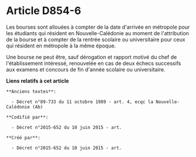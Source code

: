 # Article D854-6

Les bourses sont allouées à compter de la date d'arrivée en métropole pour les étudiants qui résident en Nouvelle-Calédonie
au moment de l'attribution de la bourse et à compter de la rentrée scolaire ou universitaire pour ceux qui résident en
métropole à la même époque.

Une bourse ne peut être, sauf dérogation et rapport motivé du chef de l'établissement intéressé, renouvelée en cas de deux
échecs successifs aux examens et concours de fin d'année scolaire ou universitaire.

**Liens relatifs à cet article**

	**Anciens textes**:

	  - Décret n°89-733 du 11 octobre 1989 - art. 4, ecqc la Nouvelle-Calédonie (Ab)

	**Codifié par**:

	  - Décret n°2015-652 du 10 juin 2015 - art.

	**Créé par**:

	  - Décret n°2015-652 du 10 juin 2015 - art.
